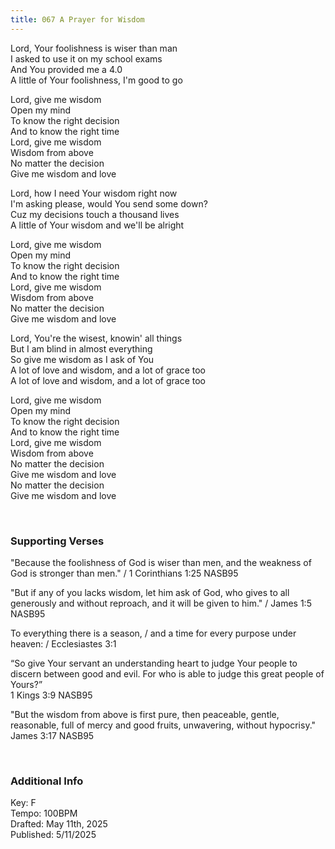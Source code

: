```yaml
---
title: 067 A Prayer for Wisdom
---
```


Lord, Your foolishness is wiser than man \
I asked to use it on my school exams \
And You provided me a 4.0 \
A little of Your foolishness, I'm good to go

Lord, give me wisdom \
Open my mind \
To know the right decision \
And to know the right time \
Lord, give me wisdom \
Wisdom from above \
No matter the decision \
Give me wisdom and love

Lord, how I need Your wisdom right now \
I'm asking please, would You send some down? \
Cuz my decisions touch a thousand lives \
A little of Your wisdom and we'll be alright

Lord, give me wisdom \
Open my mind \
To know the right decision \
And to know the right time \
Lord, give me wisdom \
Wisdom from above \
No matter the decision \
Give me wisdom and love

Lord, You're the wisest, knowin' all things \
But I am blind in almost everything \
So give me wisdom as I ask of You \
A lot of love and wisdom, and a lot of grace too \
A lot of love and wisdom, and a lot of grace too

Lord, give me wisdom \
Open my mind \
To know the right decision \
And to know the right time \
Lord, give me wisdom \
Wisdom from above \
No matter the decision \
Give me wisdom and love \
No matter the decision \
Give me wisdom and love
 
<br />

### Supporting Verses ###

"Because the foolishness of God is wiser than men, and the weakness of God is stronger than men." /
1 Corinthians 1:25 NASB95

"But if any of you lacks wisdom, let him ask of God, who gives to all generously and without reproach, and it will be given to him." /
James 1:5 NASB95

To everything there is a season, /
and a time for every purpose under heaven: /
Ecclesiastes 3:1

“So give Your servant an understanding heart to judge Your people to discern between good and evil. For who is able to judge this great people of Yours?” \
1 Kings 3:9 NASB95

"But the wisdom from above is first pure, then peaceable, gentle, reasonable, full of mercy and good fruits, unwavering, without hypocrisy." \
James 3:17 NASB95

<br />

### Additional Info

Key: F \
Tempo: 100BPM \
Drafted: May 11th, 2025 \
Published: 5/11/2025

